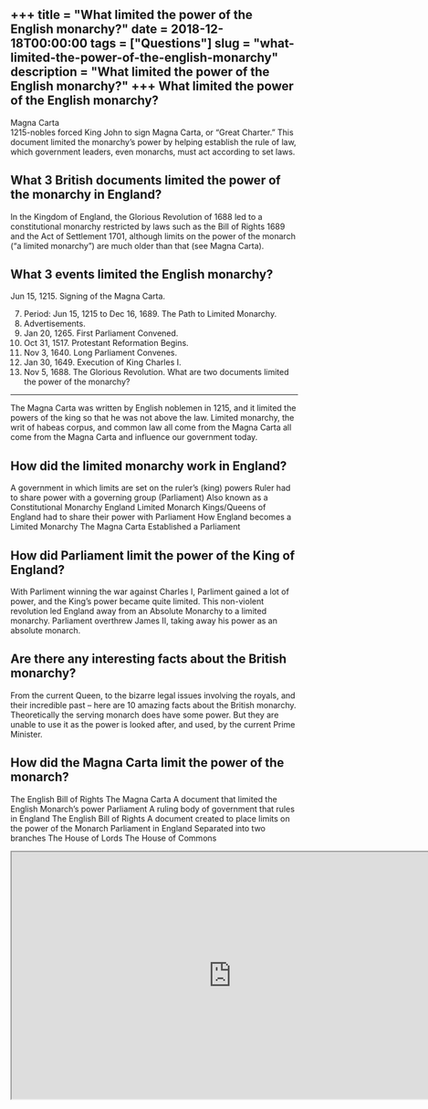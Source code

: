 +++
title = "What limited the power of the English monarchy?"
date = 2018-12-18T00:00:00
tags = ["Questions"]
slug = "what-limited-the-power-of-the-english-monarchy"
description = "What limited the power of the English monarchy?"
+++
What limited the power of the English monarchy?
-----------------------------------------------

Magna Carta  
1215-nobles forced King John to sign Magna Carta, or “Great Charter.” This document limited the monarchy’s power by helping establish the rule of law, which government leaders, even monarchs, must act according to set laws.

What 3 British documents limited the power of the monarchy in England?
----------------------------------------------------------------------

In the Kingdom of England, the Glorious Revolution of 1688 led to a constitutional monarchy restricted by laws such as the Bill of Rights 1689 and the Act of Settlement 1701, although limits on the power of the monarch (“a limited monarchy”) are much older than that (see Magna Carta).

What 3 events limited the English monarchy?
-------------------------------------------

Jun 15, 1215. Signing of the Magna Carta.

7. Period: Jun 15, 1215 to Dec 16, 1689. The Path to Limited Monarchy.
8. Advertisements.
9. Jan 20, 1265. First Parliament Convened.
10. Oct 31, 1517. Protestant Reformation Begins.
11. Nov 3, 1640. Long Parliament Convenes.
12. Jan 30, 1649. Execution of King Charles I.
13. Nov 5, 1688. The Glorious Revolution.
What are two documents limited the power of the monarchy?
---------------------------------------------------------

The Magna Carta was written by English noblemen in 1215, and it limited the powers of the king so that he was not above the law. Limited monarchy, the writ of habeas corpus, and common law all come from the Magna Carta all come from the Magna Carta and influence our government today.

How did the limited monarchy work in England?
---------------------------------------------

A government in which limits are set on the ruler’s (king) powers Ruler had to share power with a governing group (Parliament) Also known as a Constitutional Monarchy England Limited Monarch Kings/Queens of England had to share their power with Parliament How England becomes a Limited Monarchy The Magna Carta Established a Parliament

How did Parliament limit the power of the King of England?
----------------------------------------------------------

With Parliment winning the war against Charles I, Parliment gained a lot of power, and the King’s power became quite limited. This non-violent revolution led England away from an Absolute Monarchy to a limited monarchy. Parliament overthrew James II, taking away his power as an absolute monarch.

Are there any interesting facts about the British monarchy?
-----------------------------------------------------------

From the current Queen, to the bizarre legal issues involving the royals, and their incredible past – here are 10 amazing facts about the British monarchy. Theoretically the serving monarch does have some power. But they are unable to use it as the power is looked after, and used, by the current Prime Minister.

How did the Magna Carta limit the power of the monarch?
-------------------------------------------------------

The English Bill of Rights The Magna Carta A document that limited the English Monarch’s power Parliament A ruling body of government that rules in England The English Bill of Rights A document created to place limits on the power of the Monarch Parliament in England Separated into two branches The House of Lords The House of Commons

<iframe allow="accelerometer; autoplay; clipboard-write; encrypted-media; gyroscope; picture-in-picture" allowfullscreen="" class="__youtube_prefs__  epyt-is-override  no-lazyload" data-no-lazy="1" data-origheight="433" data-origwidth="770" data-skipgform_ajax_framebjll="" height="433" id="_ytid_23209" loading="lazy" src="https://www.youtube.com/embed/VDLYgLULZXs?enablejsapi=1&autoplay=0&cc_load_policy=0&cc_lang_pref=&iv_load_policy=1&loop=0&modestbranding=0&rel=1&fs=1&playsinline=0&autohide=2&theme=dark&color=red&controls=1&" title="YouTube player" width="770"></iframe>